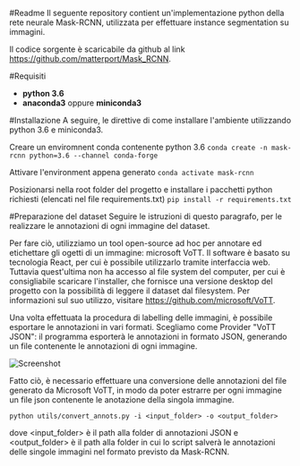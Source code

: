 #Readme
Il seguente repository contient un'implementazione python della rete neurale Mask-RCNN, utilizzata per effettuare 
instance segmentation su immagini.

Il codice sorgente è scaricabile da github al link https://github.com/matterport/Mask_RCNN.

#Requisiti
- **python 3.6**
- **anaconda3** oppure **miniconda3**

#Installazione
A seguire, le direttive di come installare l'ambiente utilizzando python 3.6 e miniconda3.

Creare un enviromnent conda contenente python 3.6
`conda create -n mask-rcnn python=3.6 --channel conda-forge`

Attivare l'environment appena generato
`conda activate mask-rcnn`

Posizionarsi nella root folder del progetto e installare i pacchetti python richiesti (elencati nel file requirements.txt)
`pip install -r requirements.txt`

#Preparazione del dataset
Seguire le istruzioni di questo paragrafo, per le realizzare le annotazioni di ogni immagine del dataset.

Per fare ciò, utilizziamo un tool open-source ad hoc per annotare ed etichettare gli ogetti di un immagine: microsoft VoTT. Il software è basato su tecnologia React, per cui è possibile utilizzarlo tramite interfaccia web. Tuttavia quest'ultima non ha accesso al file system del computer, per cui è consigliabile scaricare l'installer, che fornisce una versione desktop del progetto con la possibilità di leggere il dataset dal filesystem. Per informazioni sul suo utilizzo, visitare https://github.com/microsoft/VoTT.

Una volta effettuata la procedura di labelling delle immagini, è possibile esportare le annotazioni in vari formati. Scegliamo come Provider "VoTT JSON": il programma esporterà le annotazioni in formato JSON, generando un file contenente le annotazioni di ogni immagine.

![Screenshot](https://github.com/AlessandroQuarta/Mask_RCNN/blob/develop/assets/vott_export_format.PNG)

Fatto ciò, è necessario effettuare una conversione delle annotazioni del file generato da Microsoft VoTT, in modo da poter estrarre per ogni immagine un file json contenente le anotazione della singola immagine.

`python utils/convert_annots.py -i <input_folder> -o <output_folder>`

dove <input_folder> è il path alla folder di annotazioni JSON e <output_folder> è il path alla folder in cui lo script salverà le annotazioni delle singole immagini nel formato previsto da Mask-RCNN.


